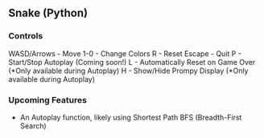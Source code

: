 Snake (Python)
--------------

### Controls

WASD/Arrows - Move
1-0 - Change Colors
R - Reset
Escape - Quit
P - Start/Stop Autoplay (Coming soon!)
L - Automatically Reset on Game Over (*Only available during Autoplay)
H - Show/Hide Prompy Display (*Only available during Autoplay)

### Upcoming Features

*  An Autoplay function, likely using Shortest Path BFS (Breadth-First Search)